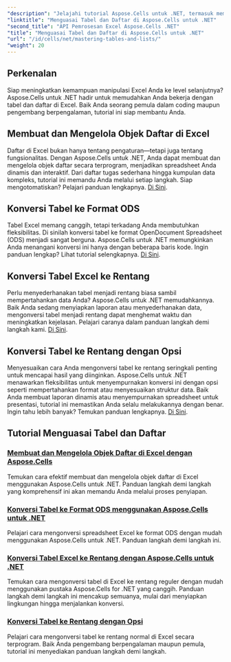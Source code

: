 ```yaml
---
"description": "Jelajahi tutorial Aspose.Cells untuk .NET, termasuk membuat dan mengelola objek daftar, mengonversi tabel ke rentang, dan mengonversi ke format ODS langkah demi langkah."
"linktitle": "Menguasai Tabel dan Daftar di Aspose.Cells untuk .NET"
"second_title": "API Pemrosesan Excel Aspose.Cells .NET"
"title": "Menguasai Tabel dan Daftar di Aspose.Cells untuk .NET"
"url": "/id/cells/net/mastering-tables-and-lists/"
"weight": 20
---
```


## Perkenalan

Siap meningkatkan kemampuan manipulasi Excel Anda ke level selanjutnya? Aspose.Cells untuk .NET hadir untuk memudahkan Anda bekerja dengan tabel dan daftar di Excel. Baik Anda seorang pemula dalam coding maupun pengembang berpengalaman, tutorial ini siap membantu Anda.

## Membuat dan Mengelola Objek Daftar di Excel  
Daftar di Excel bukan hanya tentang pengaturan—tetapi juga tentang fungsionalitas. Dengan Aspose.Cells untuk .NET, Anda dapat membuat dan mengelola objek daftar secara terprogram, menjadikan spreadsheet Anda dinamis dan interaktif. Dari daftar tugas sederhana hingga kumpulan data kompleks, tutorial ini memandu Anda melalui setiap langkah. Siap mengotomatiskan? Pelajari panduan lengkapnya. [Di Sini](./create-and-manage-list-object/).  

## Konversi Tabel ke Format ODS  
Tabel Excel memang canggih, tetapi terkadang Anda membutuhkan fleksibilitas. Di sinilah konversi tabel ke format OpenDocument Spreadsheet (ODS) menjadi sangat berguna. Aspose.Cells untuk .NET memungkinkan Anda menangani konversi ini hanya dengan beberapa baris kode. Ingin panduan lengkap? Lihat tutorial selengkapnya. [Di Sini](./convert-table-to-ods-format/).  

## Konversi Tabel Excel ke Rentang  
Perlu menyederhanakan tabel menjadi rentang biasa sambil mempertahankan data Anda? Aspose.Cells untuk .NET memudahkannya. Baik Anda sedang menyiapkan laporan atau menyederhanakan data, mengonversi tabel menjadi rentang dapat menghemat waktu dan meningkatkan kejelasan. Pelajari caranya dalam panduan langkah demi langkah kami. [Di Sini](./convert-excel-tables-to-range/).  

## Konversi Tabel ke Rentang dengan Opsi  

Menyesuaikan cara Anda mengonversi tabel ke rentang seringkali penting untuk mencapai hasil yang diinginkan. Aspose.Cells untuk .NET menawarkan fleksibilitas untuk menyempurnakan konversi ini dengan opsi seperti mempertahankan format atau menyesuaikan struktur data. Baik Anda membuat laporan dinamis atau menyempurnakan spreadsheet untuk presentasi, tutorial ini memastikan Anda selalu melakukannya dengan benar. Ingin tahu lebih banyak? Temukan panduan lengkapnya. [Di Sini](./convert-tables-to-range-with-options/).  

## Tutorial Menguasai Tabel dan Daftar
### [Membuat dan Mengelola Objek Daftar di Excel dengan Aspose.Cells](./create-and-manage-list-object/)
Temukan cara efektif membuat dan mengelola objek daftar di Excel menggunakan Aspose.Cells untuk .NET. Panduan langkah demi langkah yang komprehensif ini akan memandu Anda melalui proses penyiapan.
### [Konversi Tabel ke Format ODS menggunakan Aspose.Cells untuk .NET](./convert-table-to-ods-format/)
Pelajari cara mengonversi spreadsheet Excel ke format ODS dengan mudah menggunakan Aspose.Cells untuk .NET. Panduan langkah demi langkah ini.
### [Konversi Tabel Excel ke Rentang dengan Aspose.Cells untuk .NET](./convert-excel-tables-to-range/)
Temukan cara mengonversi tabel di Excel ke rentang reguler dengan mudah menggunakan pustaka Aspose.Cells for .NET yang canggih. Panduan langkah demi langkah ini mencakup semuanya, mulai dari menyiapkan lingkungan hingga menjalankan konversi.
### [Konversi Tabel ke Rentang dengan Opsi](./convert-tables-to-range-with-options/)
Pelajari cara mengonversi tabel ke rentang normal di Excel secara terprogram. Baik Anda pengembang berpengalaman maupun pemula, tutorial ini menyediakan panduan langkah demi langkah.